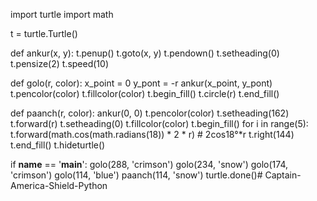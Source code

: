 import turtle
import math

t = turtle.Turtle()


def ankur(x, y):
    t.penup()
    t.goto(x, y)
    t.pendown()
    t.setheading(0)
    t.pensize(2)
    t.speed(10)


def golo(r, color):
    x_point = 0
    y_pont = -r
    ankur(x_point, y_pont)
    t.pencolor(color)
    t.fillcolor(color)
    t.begin_fill()
    t.circle(r)
    t.end_fill()


def paanch(r, color):
    ankur(0, 0)
    t.pencolor(color)
    t.setheading(162)
    t.forward(r)
    t.setheading(0)
    t.fillcolor(color)
    t.begin_fill()
    for i in range(5):
        t.forward(math.cos(math.radians(18)) * 2 * r)  # 2cos18°*r
        t.right(144)
    t.end_fill()
    t.hideturtle()


if __name__ == '__main__':
    golo(288, 'crimson')
    golo(234, 'snow')
    golo(174, 'crimson')
    golo(114, 'blue')
    paanch(114, 'snow')
    turtle.done()# Captain-America-Shield-Python
